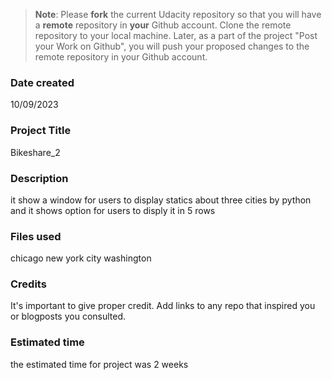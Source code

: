 >**Note**: Please **fork** the current Udacity repository so that you will have a **remote** repository in **your** Github account. Clone the remote repository to your local machine. Later, as a part of the project "Post your Work on Github", you will push your proposed changes to the remote repository in your Github account.

### Date created
10/09/2023

### Project Title
Bikeshare_2

### Description
it show a window for users to display statics about three cities by python
and it shows option for users to disply it in 5 rows

### Files used
chicago
new york city
washington

### Credits
It's important to give proper credit. Add links to any repo that inspired you or blogposts you consulted.

### Estimated time 
the estimated time for project was 2 weeks